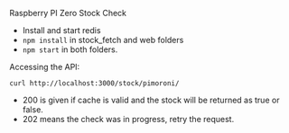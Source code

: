 Raspberry PI Zero Stock Check

* Install and start redis
* `npm install` in stock_fetch and web folders
* `npm start` in both folders.


Accessing the API:

```
curl http://localhost:3000/stock/pimoroni/
```

* 200 is given if cache is valid and the stock will be returned as true or false.
* 202 means the check was in progress, retry the request.
